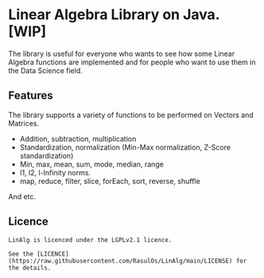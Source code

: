 # Linear Algebra Library on Java. [WIP]

The library is useful for everyone who wants to see how some Linear Algebra functions are implemented and for people who want to use them in the Data Science field.

## Features

The library supports a variety of functions to be performed on Vectors and Matrices.

* Addition, subtraction, multiplication
* Standardization, normalization (Min-Max normalization, Z-Score standardization)
* Min, max, mean, sum, mode, median, range
* l1, l2, l-Infinity norms.
* map, reduce, filter, slice, forEach, sort, reverse, shuffle

And etc.

## Licence

```
LinAlg is licenced under the LGPLv2.1 licence. 

See the [LICENCE](https://raw.githubusercontent.com/RasulOs/LinAlg/main/LICENSE) for the details.
```
